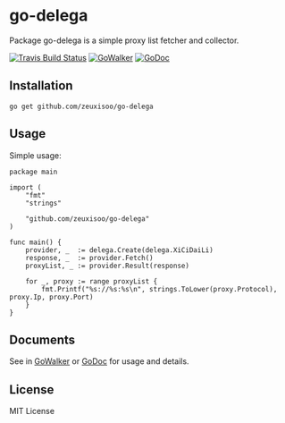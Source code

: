 # go-delega

Package go-delega is a simple proxy list fetcher and collector.

[![Travis Build Status](https://travis-ci.org/zeuxisoo/go-delega.svg?branch=master)](https://travis-ci.org/zeuxisoo/go-delega)
[![GoWalker](https://img.shields.io/badge/gowalker-reference-blue.svg)](https://gowalker.org/github.com/zeuxisoo/go-delega)
[![GoDoc](https://godoc.org/github.com/zeuxisoo/go-delega?status.png)](http://godoc.org/github.com/zeuxisoo/go-delega)

## Installation

	go get github.com/zeuxisoo/go-delega

## Usage

Simple usage:

    package main

    import (
        "fmt"
        "strings"

        "github.com/zeuxisoo/go-delega"
    )

    func main() {
        provider, _  := delega.Create(delega.XiCiDaiLi)
        response, _  := provider.Fetch()
        proxyList, _ := provider.Result(response)

        for _, proxy := range proxyList {
            fmt.Printf("%s://%s:%s\n", strings.ToLower(proxy.Protocol), proxy.Ip, proxy.Port)
        }
    }

## Documents

See in [GoWalker] or [GoDoc] for usage and details.

[GoDoc]: https://gowalker.org/github.com/zeuxisoo/go-delega
[GoWalker]: https://gowalker.org/github.com/zeuxisoo/go-delega

## License

MIT License